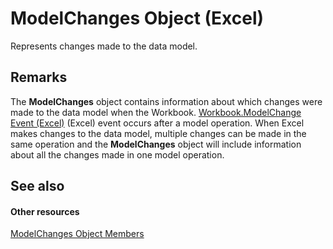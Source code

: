 
# ModelChanges Object (Excel)

Represents changes made to the data model. 


## Remarks

The  **ModelChanges** object contains information about which changes were made to the data model when the Workbook. [Workbook.ModelChange Event (Excel)](efe01088-273b-f9d8-ea3e-2ea1725ba7b2.md) (Excel) event occurs after a model operation. When Excel makes changes to the data model, multiple changes can be made in the same operation and the **ModelChanges** object will include information about all the changes made in one model operation.


## See also


#### Other resources


 [ModelChanges Object Members](9ecee580-b4aa-9e89-1a6e-70ee31552ec7.md)
